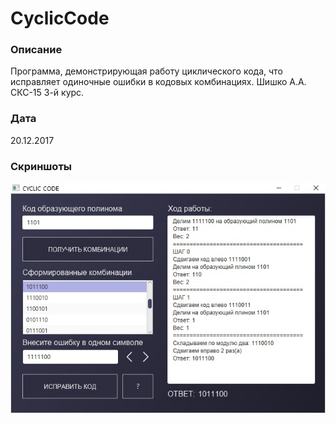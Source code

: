 # CyclicCode
### Описание
Программа, демонстрирующая работу циклического кода, что исправляет одиночные ошибки в кодовых комбинациях. Шишко А.А. СКС-15 3-й курс.
### Дата
20.12.2017
### Скриншоты
![about](screenshots/frame.jpg) <br>
